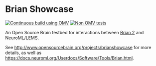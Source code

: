 # Brian Showcase

[![Continuous build using OMV](https://github.com/OpenSourceBrain/BrianShowcase/actions/workflows/omv-ci.yml/badge.svg)](https://github.com/OpenSourceBrain/BrianShowcase/actions/workflows/omv-ci.yml) [![Non OMV tests](https://github.com/OpenSourceBrain/BrianShowcase/actions/workflows/non_omv.yml/badge.svg)](https://github.com/OpenSourceBrain/BrianShowcase/actions/workflows/non_omv.yml)

An Open Source Brain testbed for interactions between [Brian 2](http://briansimulator.org) and NeuroML/LEMS.

See http://www.opensourcebrain.org/projects/brianshowcase for more details, as well as https://docs.neuroml.org/Userdocs/Software/Tools/Brian.html. 




